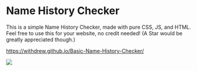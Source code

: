 # Name History Checker

This is a simple Name History Checker, made with pure CSS, JS, and HTML. Feel free to use this for your website, no credit needed! (A Star would be greatly appreciated though.)

https://withdrew.github.io/Basic-Name-History-Checker/

![](https://user-images.githubusercontent.com/52789876/114482162-1ef9ee00-9bd4-11eb-9006-b54c55b77fb0.PNG)
